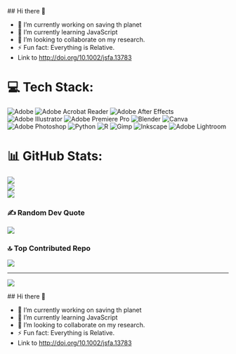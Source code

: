 
<!-- Proudly created with GPRM ( https://gprm.itsvg.in ) -->## Hi there 👋
- 🔭 I’m currently working on saving th planet
- 🌱 I’m currently learning JavaScript
- 👯 I’m looking to collaborate on my research.
- ⚡ Fun fact: Everything is Relative.
- Link to  [http://doi.org/10.1002/jsfa.13783 ](https://scijournals.onlinelibrary.wiley.com/doi/10.1002/jsfa.13783)
# 💻 Tech Stack:
![Adobe](https://img.shields.io/badge/adobe-%23FF0000.svg?style=for-the-badge&logo=adobe&logoColor=white) ![Adobe Acrobat Reader](https://img.shields.io/badge/Adobe%20Acrobat%20Reader-EC1C24.svg?style=for-the-badge&logo=Adobe%20Acrobat%20Reader&logoColor=white) ![Adobe After Effects](https://img.shields.io/badge/Adobe%20After%20Effects-9999FF.svg?style=for-the-badge&logo=Adobe%20After%20Effects&logoColor=white) ![Adobe Illustrator](https://img.shields.io/badge/adobe%20illustrator-%23FF9A00.svg?style=for-the-badge&logo=adobe%20illustrator&logoColor=white) ![Adobe Premiere Pro](https://img.shields.io/badge/Adobe%20Premiere%20Pro-9999FF.svg?style=for-the-badge&logo=Adobe%20Premiere%20Pro&logoColor=white) ![Blender](https://img.shields.io/badge/blender-%23F5792A.svg?style=for-the-badge&logo=blender&logoColor=white) ![Canva](https://img.shields.io/badge/Canva-%2300C4CC.svg?style=for-the-badge&logo=Canva&logoColor=white) ![Adobe Photoshop](https://img.shields.io/badge/adobe%20photoshop-%2331A8FF.svg?style=for-the-badge&logo=adobe%20photoshop&logoColor=white) ![Python](https://img.shields.io/badge/python-3670A0?style=for-the-badge&logo=python&logoColor=ffdd54) ![R](https://img.shields.io/badge/r-%23276DC3.svg?style=for-the-badge&logo=r&logoColor=white) ![Gimp](https://img.shields.io/badge/Gimp-657D8B?style=for-the-badge&logo=gimp&logoColor=FFFFFF) ![Inkscape](https://img.shields.io/badge/Inkscape-e0e0e0?style=for-the-badge&logo=inkscape&logoColor=080A13) ![Adobe Lightroom](https://img.shields.io/badge/Adobe%20Lightroom-31A8FF.svg?style=for-the-badge&logo=Adobe%20Lightroom&logoColor=white)
# 📊 GitHub Stats:
![](https://github-readme-stats.vercel.app/api?username=Gablu-Biki&theme=radical&hide_border=false&include_all_commits=false&count_private=false)<br/>
![](https://github-readme-streak-stats.herokuapp.com/?user=Gablu-Biki&theme=radical&hide_border=false)<br/>
![](https://github-readme-stats.vercel.app/api/top-langs/?username=Gablu-Biki&theme=radical&hide_border=false&include_all_commits=false&count_private=false&layout=compact)

### ✍️ Random Dev Quote
![](https://quotes-github-readme.vercel.app/api?type=horizontal&theme=radical)

### 🔝 Top Contributed Repo
![](https://github-contributor-stats.vercel.app/api?username=Gablu-Biki&limit=5&theme=dark&combine_all_yearly_contributions=true)

---
[![](https://visitcount.itsvg.in/api?id=Gablu-Biki&icon=0&color=0)](https://visitcount.itsvg.in)

<!-- Proudly created with GPRM ( https://gprm.itsvg.in ) -->## Hi there 👋
- 🔭 I’m currently working on saving th planet
- 🌱 I’m currently learning JavaScript
- 👯 I’m looking to collaborate on my research.
- ⚡ Fun fact: Everything is Relative.
- Link to  [http://doi.org/10.1002/jsfa.13783 ](https://scijournals.onlinelibrary.wiley.com/doi/10.1002/jsfa.13783)
<!--
**Gablu-Biki/Gablu-Biki** is a ✨ _special_ ✨ repository because its `README.md` (this file) appears on your GitHub profile.

Here are some ideas to get you started:

- 🔭 I’m currently working on ...
- 🌱 I’m currently learning ...
- 👯 I’m looking to collaborate on ...
- 🤔 I’m looking for help with ...
- 💬 Ask me about ...
- 📫 How to reach me: ...
- 😄 Pronouns: ...
- ⚡ Fun fact: ...
-->
